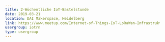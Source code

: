 ```yaml
---
title: 2-Wöchentliche IoT-Bastelstunde
date: 2019-03-21
location: DAI Makerspace, Heidelberg
link: https://www.meetup.com/Internet-of-Things-IoT-LoRaWan-Infrastruktur-4-RheinNeckar/events/htcqhqyzfbcc/
usergroup: iotrn
type: usergroup
---
```

